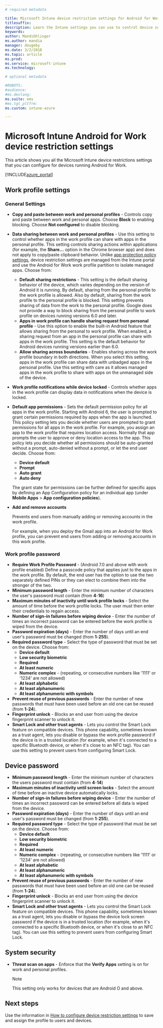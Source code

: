 ```yaml
---
# required metadata

title: Microsoft Intune device restriction settings for Android for Work 
titlesuffix:
description: Learn the Intune settings you can use to control device settings and functionality on devices running Android for Work.
keywords:
author: MandiOhlinger
ms.author: mandia
manager: dougeby
ms.date: 3/2/2018
ms.topic: article
ms.prod:
ms.service: microsoft-intune
ms.technology:

# optional metadata

#ROBOTS:
#audience:
#ms.devlang:
ms.suite: ems
#ms.tgt_pltfrm:
ms.custom: intune-azure

---
```


# Microsoft Intune Android for Work device restriction settings

This article shows you all the Microsoft Intune device restrictions settings that you can configure for devices running Android for Work.

[!INCLUDE[azure_portal](./includes/azure_portal.md)]

## Work profile settings

### General Settings

- 	**Copy and paste between work and personal profiles** - Controls copy and paste between work and personal apps. Choose **Block** to enabling blocking. Choose **Not configured** to disable blocking.
- **Data sharing between work and personal profiles** - Use this setting to control whether apps in the work profile can share with apps in the personal profile. This setting controls sharing actions within applications (for example, the **Share…** option in the Chrome browser app) and does not apply to copy/paste clipboard behavior. Unlike [app protection policy settings](https://docs.microsoft.com/intune-classic/deploy-use/protect-app-data-using-mobile-app-management-policies-with-microsoft-intune), device restriction settings are managed from the Intune portal and use the Android for Work work profile partition to isolate managed apps. Choose from:
	- **Default sharing restrictions** - This setting is the default sharing behavior of the device, which varies depending on the version of Android it is running. By default, sharing from the personal profile to the work profile is allowed. Also by default, sharing from the work profile to the personal profile is blocked. This setting prevents sharing of data from the work to the personal profile. Google does not provide a way to block sharing from the personal profile to work profile on devices running versions 6.0 and later.   
	- **Apps in work profile can handle sharing request from personal profile** - Use this option to enable the built-in Android feature that allows sharing from the personal to work profile. When enabled, a sharing request from an app in the personal profile can share with apps in the work profile. This setting is the default behavior for Android devices running versions earlier than 6.0.
	- **Allow sharing across boundaries** - Enables sharing across the work profile boundary in both directions. When you select this setting, apps in the work profile can share data with unbadged apps in the personal profile. Use this setting with care as it allows managed apps in the work profile to share with apps on the unmanaged side of the device.

- 	**Work profile notifications while device locked** - Controls whether apps in the work profile can display data in notifications when the device is locked.
- 	**Default app permissions** - Sets the default permission policy for all apps in the work profile. Starting with Android 6, the user is prompted to grant certain permissions required by apps when the app is launched. This policy setting lets you decide whether users are prompted to grant permissions for all apps in the work profile. For example, you assign an app to the work profile that requires location access. Normally that app prompts the user to approve or deny location access to the app. This policy lets you decide whether all permissions should be auto-granted without a prompt, auto-denied without a prompt, or let the end user decide. Choose from:
	- 	**Device default**
	- 	**Prompt**
	- 	**Auto grant**
	- 	**Auto deny**

	The grant state for permissions can be further defined for specific apps by defining an App Configuration policy for an individual app (under **Mobile Apps** > **App configuration policies**).

- **Add and remove accounts**

   Prevents end users from manually adding or removing accounts in the work profile.

   For example, when you deploy the Gmail app into an Android for Work profile, you can prevent end users from adding or removing accounts in this work profile.

### Work profile password
- **Require Work Profile Password** - (Android 7.0 and above with work profile enabled) Define a passcode policy that applies just to the apps in the work profile. By default, the end user has the option to use the two separately defined PINs or they can elect to combine them into the stronger of the two.
- **Minimum password length** - Enter the minimum number of characters the user's password must contain (from **4**-**16**)
- **Maximum minutes of inactivity until work profile locks** - Select the amount of time before the work profile locks. The user must then enter their credentials to regain access.
- **Number of sign-in failures before wiping device** - Enter the number of times an incorrect password can be entered before the work profile is wiped from the device.
- **Password expiration (days)** - Enter the number of days until an end user's password must be changed (from **1**-**255**).
- **Required password type** - Select the type of password that must be set on the device. Choose from:
	- **Device default**
	- **Low security biometric**
	- **Required**
	- **At least numeric**
	- **Numeric complex** - (repeating, or consecutive numbers like '1111' or '1234' are not allowed)
	- **At least alphabetic**
	- **At least alphanumeric**
	- **At least alphanumeric with symbols**
- **Prevent reuse of previous passwords** - Enter the number of new passwords that must have been used before an old one can be reused (from **1**-**24**).
- **Fingerprint unlock** - Blocks an end user from using the device fingerprint scanner to unlock it.
- **Smart Lock and other trust agents** - Lets you control the Smart Lock feature on compatible devices. This phone capability, sometimes known as a trust agent, lets you disable or bypass the work profile password if the device is in a trusted location (for example, when it's connected to a specific Bluetooth device, or when it's close to an NFC tag). You can use this setting to prevent users from configuring Smart Lock.

## Device password

- **Minimum password length** - Enter the minimum number of characters the users password must contain (from **4**-**14**)
- **Maximum minutes of inactivity until screen locks** - Select the amount of time before an inactive device automatically locks.
- **Number of sign-in failures before wiping device** - Enter the number of times an incorrect password can be entered before all data is wiped from the device.
- **Password expiration (days)** - Enter the number of days until an end user's password must be changed (from **1**-**255**).
- **Required password type** - Select the type of password that must be set on the device. Choose from:
	- **Device default**
	- **Low security biometric**
	- **Required**
	- **At least numeric**
	- **Numeric complex** - (repeating, or consecutive numbers like '1111' or '1234' are not allowed)
	- **At least alphabetic**
	- **At least alphanumeric**
	- **At least alphanumeric with symbols**
- **Prevent reuse of previous passwords** - Enter the number of new passwords that must have been used before an old one can be reused (from **1**-**24**).
- **Fingerprint unlock** - Blocks an end user from using the device fingerprint scanner to unlock it.
- **Smart Lock and other trust agents** - Lets you control the Smart Lock feature on compatible devices. This phone capability, sometimes known as a trust agent, lets you disable or bypass the device lock screen password if the device is in a trusted location (for example, when it's connected to a specific Bluetooth device, or when it's close to an NFC tag). You can use this setting to prevent users from configuring Smart Lock.

## System security

 - **Threat scan on apps** - Enforce that the **Verify Apps** setting is on for work and personal profiles.

   > [!Note]  
   > This setting only works for devices that are Android O and above. 

## Next steps

Use the information in [How to configure device restriction settings](device-restrictions-configure.md) to save and assign the profile to users and devices.
